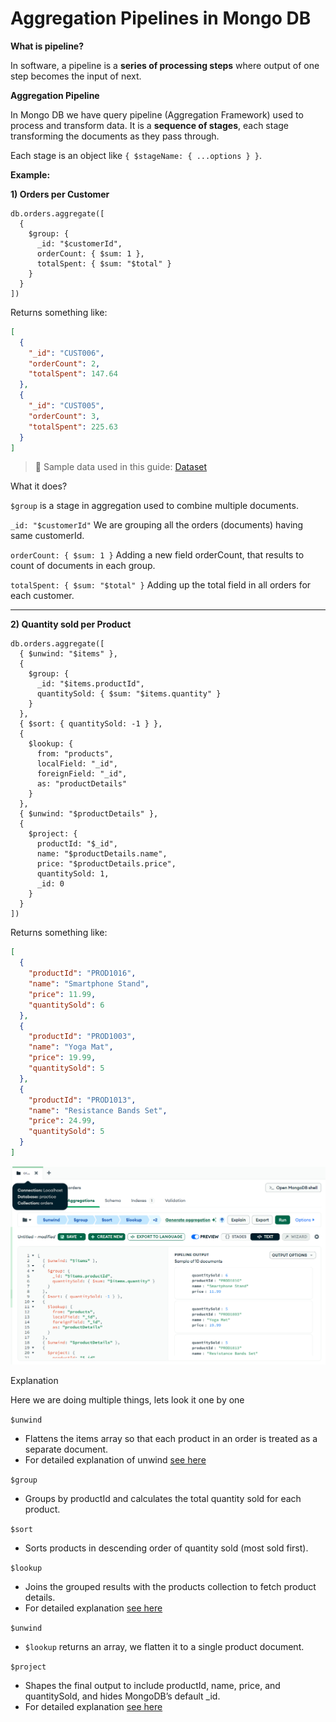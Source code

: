 # Aggregation Pipelines in Mongo DB

**What is pipeline?**

In software, a pipeline is a **series of processing steps** where output of one step becomes the input of next.

**Aggregation Pipeline**

In Mongo DB we have query pipeline (Aggregation Framework) used to process and transform data. It is a **sequence of 
stages**, each stage transforming the documents as they pass through.

Each stage is an object like `{ $stageName: { ...options } }`.

**Example:**

**1) Orders per Customer**

```shell
db.orders.aggregate([
  {
    $group: {
      _id: "$customerId",
      orderCount: { $sum: 1 },
      totalSpent: { $sum: "$total" }
    }
  }
])
```

Returns something like:

```json
[
  {
    "_id": "CUST006",
    "orderCount": 2,
    "totalSpent": 147.64
  },
  {
    "_id": "CUST005",
    "orderCount": 3,
    "totalSpent": 225.63
  }
]
```

> 📘 Sample data used in this guide: [Dataset](sample-dataset.md)

What it does?

`$group` is a stage in aggregation used to combine multiple documents.

`_id: "$customerId"` We are grouping all the orders (documents) having same customerId.

`orderCount: { $sum: 1 }` Adding a new field orderCount, that results to count of documents in each group.

`totalSpent: { $sum: "$total" }` Adding up the total field in all orders for each customer.

---

**2) Quantity sold per Product**

```shell
db.orders.aggregate([
  { $unwind: "$items" },
  {
    $group: {
      _id: "$items.productId",
      quantitySold: { $sum: "$items.quantity" }
    }
  },
  { $sort: { quantitySold: -1 } },
  {
    $lookup: {
      from: "products",
      localField: "_id",
      foreignField: "_id",
      as: "productDetails"
    }
  },
  { $unwind: "$productDetails" },
  {
    $project: {
      productId: "$_id",
      name: "$productDetails.name",
      price: "$productDetails.price",
      quantitySold: 1,
      _id: 0
    }
  }
])
```

Returns something like:

```json
[
  {
    "productId": "PROD1016",
    "name": "Smartphone Stand",
    "price": 11.99,
    "quantitySold": 6
  },
  {
    "productId": "PROD1003",
    "name": "Yoga Mat",
    "price": 19.99,
    "quantitySold": 5
  },
  {
    "productId": "PROD1013",
    "name": "Resistance Bands Set",
    "price": 24.99,
    "quantitySold": 5
  }
]
```

![img.png](../images/mongo-aggregation-example.png)

Explanation

Here we are doing multiple things, lets look it one by one

`$unwind`
- Flattens the items array so that each product in an order is treated as a separate document.
- For detailed explanation of unwind [see here](unwind-aggregation.md)

`$group`
- Groups by productId and calculates the total quantity sold for each product.

`$sort`
- Sorts products in descending order of quantity sold (most sold first).

`$lookup`
- Joins the grouped results with the products collection to fetch product details.
- For detailed explanation [see here](lookup-aggregation.md)

`$unwind`
- `$lookup` returns an array, we flatten it to a single product document.

`$project`
- Shapes the final output to include productId, name, price, and quantitySold, and hides MongoDB’s default _id.
- For detailed explanation [see here](project-aggregation.md)